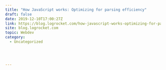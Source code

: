 ```yaml
---
title: "How JavaScript works: Optimizing for parsing efficiency"
draft: false
date: 2019-12-10T17:00:27Z
link: https://blog.logrocket.com/how-javascript-works-optimizing-for-parsing-efficiency/?utm_medium=RSS&utm_source=hune
site: blog.logrocket.com
topic: Webdev
category:
  - Uncategorized
  
   
  

---
```

